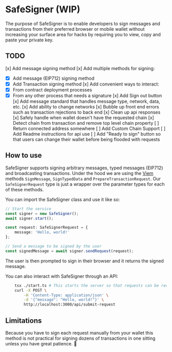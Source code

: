 # SafeSigner (WIP)
The purpose of SafeSigner is to enable developers to sign messages and transactions from their preferred browser or mobile wallet without increasing your surface area for hacks by requiring you to view, copy and paste your private key.

## TODO
[x] Add message signing method 
[x] Add multiple methods for signing:
- [x] Add message (EIP712) signing method
- [x] Add Transaction signing method
[x] Add convenient ways to interact:
- [x] From contract deployment processes
- [x] From any other process that needs a signature
[x] Add Sign out button
[x] Add message standard that handles message type, network, data, etc.
[x] Add ability to change networks
[x] Bubble up front end errors such as transaction rejections to back end
[x] Clean up api responses
[x] Safely handle when wallet doesn't have the requested chain
[x] Detect chain from transaction and remove top level chain property
[ ] Return connected address somewhere
[ ] Add Custom Chain Support
[ ] Add Readme instructions for api use
[ ] Add "Ready to sign" button so that users can change their wallet before being flooded with requests

## How to use

SafeSigner supports signing arbitrary messages, typed messages (EIP712) and broadcasting transactions.
Under the hood we are using the [Viem](https://viem.sh/) methods `SignMessage`, `SignTypedData` and `PrepareTransactionRequest`.
Our `SafeSignerRequest` type is just a wrapper over the parameter types for each of these methods.

You can import the SafeSigner class and use it like so:
```typescript
// Start the service
const signer = new SafeSigner();
await signer.start();

const request: SafeSignerRequest = {
    message: 'Hello, world!'
};

// Send a message to be signed by the user
const signedMessage = await signer.sendRequest(request);
```
The user is then prompted to sign in their browser and it returns the signed message.

You can also interact with SafeSigner through an API:
```bash
    tsx ./start.ts # This starts the server so that requests can be received
    curl -X POST \
        -H 'Content-Type: application/json' \
        -d '{"message": "Hello, world!"}' \
        http://localhost:3000/api/submit-request

```

## Limitations
Because you have to sign each request manually from your wallet this method is not practical for signing dozens of transactions in one sitting unless you have great patience. 🧘